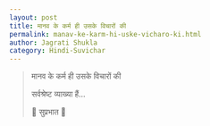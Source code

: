 ```yaml
---
layout: post
title: मानव के कर्म ही उसके विचारों की 
permalink: manav-ke-karm-hi-uske-vicharo-ki.html
author: Jagrati Shukla
category: Hindi-Suvichar
---
```

> मानव के कर्म ही उसके विचारों की 
> 
> सर्वश्रेष्ट व्याख्या हैं... 
> 
> 🙏 सुप्रभात 🙏
